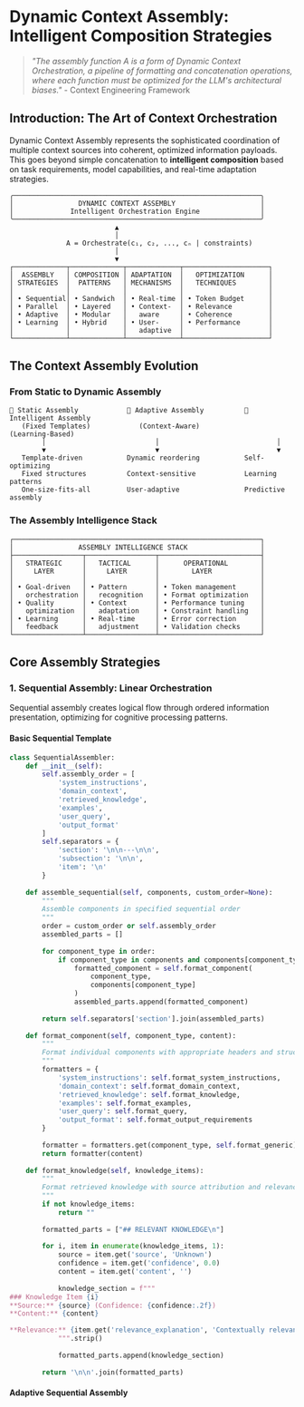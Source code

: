 # Dynamic Context Assembly: Intelligent Composition Strategies

> *"The assembly function A is a form of Dynamic Context Orchestration, a pipeline of formatting and concatenation operations, where each function must be optimized for the LLM's architectural biases."* - Context Engineering Framework

## Introduction: The Art of Context Orchestration

Dynamic Context Assembly represents the sophisticated coordination of multiple context sources into coherent, optimized information payloads. This goes beyond simple concatenation to **intelligent composition** based on task requirements, model capabilities, and real-time adaptation strategies.

```
╭─────────────────────────────────────────────────────────────╮
│                DYNAMIC CONTEXT ASSEMBLY                     │
│              Intelligent Orchestration Engine               │
╰─────────────────────────────────────────────────────────────╯
                          ▲
                          │
              A = Orchestrate(c₁, c₂, ..., cₙ | constraints)
                          │
                          ▼
┌─────────────┬─────────────┬─────────────┬─────────────────────┐
│  ASSEMBLY   │ COMPOSITION │ ADAPTATION  │   OPTIMIZATION      │
│ STRATEGIES  │  PATTERNS   │ MECHANISMS  │   TECHNIQUES        │
│             │             │             │                     │
│ • Sequential│ • Sandwich  │ • Real-time │ • Token Budget      │
│ • Parallel  │ • Layered   │ • Context-  │ • Relevance         │
│ • Adaptive  │ • Modular   │   aware     │ • Coherence         │
│ • Learning  │ • Hybrid    │ • User-     │ • Performance       │
│             │             │   adaptive  │                     │
└─────────────┴─────────────┴─────────────┴─────────────────────┘
```

## The Context Assembly Evolution

### From Static to Dynamic Assembly

```
📝 Static Assembly            🔄 Adaptive Assembly          🧠 Intelligent Assembly
   (Fixed Templates)            (Context-Aware)               (Learning-Based)
        │                           │                             │
        ▼                           ▼                             ▼
   Template-driven           Dynamic reordering           Self-optimizing
   Fixed structures          Context-sensitive            Learning patterns
   One-size-fits-all         User-adaptive                Predictive assembly
```

### The Assembly Intelligence Stack

```
┌─────────────────────────────────────────────────────────────┐
│                ASSEMBLY INTELLIGENCE STACK                  │
├─────────────────┬─────────────────┬─────────────────────────┤
│   STRATEGIC     │   TACTICAL      │      OPERATIONAL        │
│     LAYER       │     LAYER       │        LAYER            │
│                 │                 │                         │
│ • Goal-driven   │ • Pattern       │ • Token management      │
│   orchestration │   recognition   │ • Format optimization   │
│ • Quality       │ • Context       │ • Performance tuning    │
│   optimization  │   adaptation    │ • Constraint handling   │
│ • Learning      │ • Real-time     │ • Error correction      │
│   feedback      │   adjustment    │ • Validation checks     │
└─────────────────┴─────────────────┴─────────────────────────┘
```

## Core Assembly Strategies

### 1. Sequential Assembly: Linear Orchestration

Sequential assembly creates logical flow through ordered information presentation, optimizing for cognitive processing patterns.

#### Basic Sequential Template

```python
class SequentialAssembler:
    def __init__(self):
        self.assembly_order = [
            'system_instructions',
            'domain_context',
            'retrieved_knowledge',
            'examples',
            'user_query',
            'output_format'
        ]
        self.separators = {
            'section': '\n\n---\n\n',
            'subsection': '\n\n',
            'item': '\n'
        }
    
    def assemble_sequential(self, components, custom_order=None):
        """
        Assemble components in specified sequential order
        """
        order = custom_order or self.assembly_order
        assembled_parts = []
        
        for component_type in order:
            if component_type in components and components[component_type]:
                formatted_component = self.format_component(
                    component_type, 
                    components[component_type]
                )
                assembled_parts.append(formatted_component)
        
        return self.separators['section'].join(assembled_parts)
    
    def format_component(self, component_type, content):
        """
        Format individual components with appropriate headers and structure
        """
        formatters = {
            'system_instructions': self.format_system_instructions,
            'domain_context': self.format_domain_context,
            'retrieved_knowledge': self.format_knowledge,
            'examples': self.format_examples,
            'user_query': self.format_query,
            'output_format': self.format_output_requirements
        }
        
        formatter = formatters.get(component_type, self.format_generic)
        return formatter(content)
    
    def format_knowledge(self, knowledge_items):
        """
        Format retrieved knowledge with source attribution and relevance
        """
        if not knowledge_items:
            return ""
        
        formatted_parts = ["## RELEVANT KNOWLEDGE\n"]
        
        for i, item in enumerate(knowledge_items, 1):
            source = item.get('source', 'Unknown')
            confidence = item.get('confidence', 0.0)
            content = item.get('content', '')
            
            knowledge_section = f"""
### Knowledge Item {i}
**Source:** {source} (Confidence: {confidence:.2f})
**Content:** {content}

**Relevance:** {item.get('relevance_explanation', 'Contextually relevant')}
            """.strip()
            
            formatted_parts.append(knowledge_section)
        
        return '\n\n'.join(formatted_parts)
```

#### Adaptive Sequential Assembly

